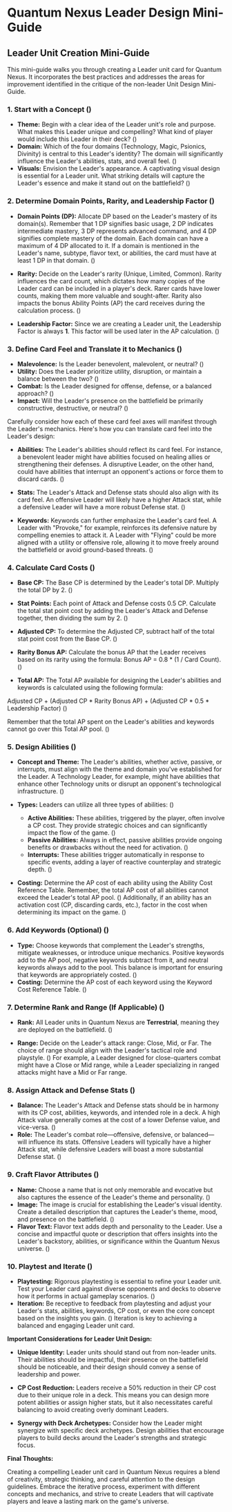 # Quantum Nexus Leader Design Mini-Guide

## Leader Unit Creation Mini-Guide

This mini-guide walks you through creating a Leader unit card for Quantum Nexus. It incorporates the best practices and addresses the areas for improvement identified in the critique of the non-leader Unit Design Mini-Guide.

### 1. Start with a Concept ()

*   **Theme:** Begin with a clear idea of the Leader unit's role and purpose. What makes this Leader unique and compelling? What kind of player would include this Leader in their deck? ()
*   **Domain:** Which of the four domains (Technology, Magic, Psionics, Divinity) is central to this Leader's identity? The domain will significantly influence the Leader's abilities, stats, and overall feel. () 
*   **Visuals:** Envision the Leader's appearance. A captivating visual design is essential for a Leader unit. What striking details will capture the Leader's essence and make it stand out on the battlefield? ()

### 2. Determine Domain Points, Rarity, and Leadership Factor ()

*   **Domain Points (DP):**  Allocate DP based on the Leader's mastery of its domain(s). Remember that 1 DP signifies basic usage, 2 DP indicates intermediate mastery, 3 DP represents advanced command, and 4 DP signifies complete mastery of the domain.  Each domain can have a maximum of 4 DP allocated to it. If a domain is mentioned in the Leader's name, subtype, flavor text, or abilities, the card must have at least 1 DP in that domain. ()

*   **Rarity:** Decide on the Leader's rarity (Unique, Limited, Common). Rarity influences the card count, which dictates how many copies of the Leader card can be included in a player's deck. Rarer cards have lower counts, making them more valuable and sought-after. Rarity also impacts the bonus Ability Points (AP) the card receives during the calculation process. ()

*   **Leadership Factor:**  Since we are creating a Leader unit, the Leadership Factor is always **1**. This factor will be used later in the AP calculation. ()

### 3. Define Card Feel and Translate it to Mechanics ()

*   **Malevolence:** Is the Leader benevolent, malevolent, or neutral?  ()
*   **Utility:** Does the Leader prioritize utility, disruption, or maintain a balance between the two?  ()
*   **Combat:** Is the Leader designed for offense, defense, or a balanced approach? ()
*   **Impact:**  Will the Leader's presence on the battlefield be primarily constructive, destructive, or neutral? ()

Carefully consider how each of these card feel axes will manifest through the Leader's mechanics. Here's how you can translate card feel into the Leader's design:

*   **Abilities:** The Leader's abilities should reflect its card feel. For instance, a benevolent leader might have abilities focused on healing allies or strengthening their defenses.  A disruptive Leader, on the other hand, could have abilities that interrupt an opponent's actions or force them to discard cards.  ()

*   **Stats:**  The Leader's Attack and Defense stats should also align with its card feel. An offensive Leader will likely have a higher Attack stat, while a defensive Leader will have a more robust Defense stat. ()

*   **Keywords:** Keywords can further emphasize the Leader's card feel. A Leader with "Provoke," for example, reinforces its defensive nature by compelling enemies to attack it. A Leader with "Flying" could be more aligned with a utility or offensive role, allowing it to move freely around the battlefield or avoid ground-based threats. ()

### 4. Calculate Card Costs ()

*   **Base CP:** The Base CP is determined by the Leader's total DP. Multiply the total DP by 2.  ()
*   **Stat Points:**  Each point of Attack and Defense costs 0.5 CP.  Calculate the total stat point cost by adding the Leader's Attack and Defense together, then dividing the sum by 2. ()
*   **Adjusted CP:**  To determine the Adjusted CP, subtract half of the total stat point cost from the Base CP. ()

*   **Rarity Bonus AP:** Calculate the bonus AP that the Leader receives based on its rarity using the formula: Bonus AP = 0.8 \* (1 / Card Count). ()  

*   **Total AP:**  The Total AP available for designing the Leader's abilities and keywords is calculated using the following formula: 

Adjusted CP + (Adjusted CP \* Rarity Bonus AP) + (Adjusted CP \* 0.5 \* Leadership Factor) ()

Remember that the total AP spent on the Leader's abilities and keywords cannot go over this Total AP pool. ()

### 5. Design Abilities ()

*   **Concept and Theme:**  The Leader's abilities, whether active, passive, or interrupts, must align with the theme and domain you've established for the Leader. A Technology Leader, for example, might have abilities that enhance other Technology units or disrupt an opponent's technological infrastructure. ()
*   **Types:**  Leaders can utilize all three types of abilities: ()

    *   **Active Abilities:** These abilities, triggered by the player, often involve a CP cost.  They provide strategic choices and can significantly impact the flow of the game. ()
    *   **Passive Abilities:** Always in effect, passive abilities provide ongoing benefits or drawbacks without the need for activation. ()
    *   **Interrupts:** These abilities trigger automatically in response to specific events, adding a layer of reactive counterplay and strategic depth. ()

*   **Costing:** Determine the AP cost of each ability using the Ability Cost Reference Table. Remember, the total AP cost of all abilities cannot exceed the Leader's total AP pool. () Additionally, if an ability has an activation cost (CP, discarding cards, etc.), factor in the cost when determining its impact on the game.  ()

### 6. Add Keywords (Optional) ()

*   **Type:** Choose keywords that complement the Leader's strengths, mitigate weaknesses, or introduce unique mechanics. Positive keywords add to the AP pool, negative keywords subtract from it, and neutral keywords always add to the pool. This balance is important for ensuring that keywords are appropriately costed. ()
*   **Costing:** Determine the AP cost of each keyword using the Keyword Cost Reference Table. ()

### 7. Determine Rank and Range (If Applicable)  ()

*   **Rank:** All Leader units in Quantum Nexus are **Terrestrial**, meaning they are deployed on the battlefield. () 

*   **Range:** Decide on the Leader's attack range: Close, Mid, or Far.  The choice of range should align with the Leader's tactical role and playstyle. () For example, a Leader designed for close-quarters combat might have a Close or Mid range, while a Leader specializing in ranged attacks might have a Mid or Far range.

### 8. Assign Attack and Defense Stats ()

*   **Balance:** The Leader's Attack and Defense stats should be in harmony with its CP cost, abilities, keywords, and intended role in a deck. A high Attack value generally comes at the cost of a lower Defense value, and vice-versa. ()
*   **Role:** The Leader's combat role—offensive, defensive, or balanced— will influence its stats.  Offensive Leaders will typically have a higher Attack stat, while defensive Leaders will boast a more substantial Defense stat. ()

### 9. Craft Flavor Attributes ()

*   **Name:** Choose a name that is not only memorable and evocative but also captures the essence of the Leader's theme and personality. ()
*   **Image:**  The image is crucial for establishing the Leader's visual identity. Create a detailed description that captures the Leader's theme, mood, and presence on the battlefield. ()
*   **Flavor Text:**  Flavor text adds depth and personality to the Leader. Use a concise and impactful quote or description that offers insights into the Leader's backstory, abilities, or significance within the Quantum Nexus universe. ()

### 10.  Playtest and Iterate ()

*   **Playtesting:** Rigorous playtesting is essential to refine your Leader unit. Test your Leader card against diverse opponents and decks to observe how it performs in actual gameplay scenarios. () 
*   **Iteration:** Be receptive to feedback from playtesting and adjust your Leader's stats, abilities, keywords, CP cost, or even the core concept based on the insights you gain. ()  Iteration is key to achieving a balanced and engaging Leader unit card.

**Important Considerations for Leader Unit Design:**

*   **Unique Identity:**  Leader units should stand out from non-leader units. Their abilities should be impactful, their presence on the battlefield should be noticeable, and their design should convey a sense of leadership and power.

*   **CP Cost Reduction:**  Leaders receive a 50% reduction in their CP cost due to their unique role in a deck.  This means you can design more potent abilities or assign higher stats, but it also necessitates careful balancing to avoid creating overly dominant Leaders.

*   **Synergy with Deck Archetypes:** Consider how the Leader might synergize with specific deck archetypes. Design abilities that encourage players to build decks around the Leader's strengths and strategic focus.

**Final Thoughts:**

Creating a compelling Leader unit card in Quantum Nexus requires a blend of creativity, strategic thinking, and careful attention to the design guidelines. Embrace the iterative process, experiment with different concepts and mechanics, and strive to create Leaders that will captivate players and leave a lasting mark on the game's universe.
